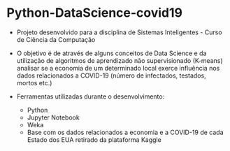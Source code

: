 # Python-DataScience-covid19

- Projeto desenvolvido para a disciplina de Sistemas Inteligentes - Curso de Ciência da Computação

- O objetivo é de através de alguns conceitos de Data Science e da utilização de algoritmos de aprendizado não supervisionado (K-means) analisar se a economia 
  de um determinado local exerce influência nos dados relacionados a COVID-19 (número de infectados, testados, mortos etc.)
  
- Ferramentas utilizadas durante o desenvolvimento:
  - Python
  - Jupyter Notebook 
  - Weka
  - Base com os dados relacionados a economia e a COVID-19 de cada Estado dos EUA retirado da plataforma Kaggle
